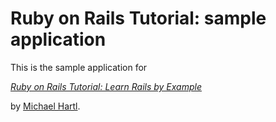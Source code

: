 # Ruby on Rails Tutorial: sample application

This is the sample application for

[*Ruby on Rails Tutorial: Learn Rails by Example*](http://railstutorial.org/)

by [Michael Hartl](http://michaelhartl.com/).
